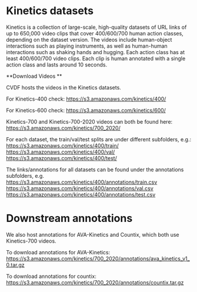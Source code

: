 # Kinetics datasets

Kinetics is a collection of large-scale, high-quality datasets of URL links of up to 650,000 video clips that cover 400/600/700 human action classes, depending on the dataset version. The videos include human-object interactions such as playing instruments, as well as human-human interactions such as shaking hands and hugging. Each action class has at least 400/600/700 video clips. Each clip is human annotated with a single action class and lasts around 10 seconds.


**Download Videos
**

CVDF hosts the videos in the Kinetics datasets.

For Kinetics-400 check:
https://s3.amazonaws.com/kinetics/400/

For Kinetics-600 check:
https://s3.amazonaws.com/kinetics/600/

Kinetics-700 and Kinetics-700-2020 videos can both be found here:
https://s3.amazonaws.com/kinetics/700_2020/

For each dataset, the train/val/test splits are under different subfolders, e.g.:
https://s3.amazonaws.com/kinetics/400/train/
https://s3.amazonaws.com/kinetics/400/val/
https://s3.amazonaws.com/kinetics/400/test/

The links/annotations for all datasets can be found under the annotations subfolders, e.g.
https://s3.amazonaws.com/kinetics/400/annotations/train.csv
https://s3.amazonaws.com/kinetics/400/annotations/val.csv
https://s3.amazonaws.com/kinetics/400/annotations/test.csv


# Downstream annotations

We also host annotations for AVA-Kinetics and Countix, which both use Kinetics-700 videos. 

To download annotations for AVA-Kinetics:
https://s3.amazonaws.com/kinetics/700_2020/annotations/ava_kinetics_v1_0.tar.gz

To download annotations for countix:
https://s3.amazonaws.com/kinetics/700_2020/annotations/countix.tar.gz

